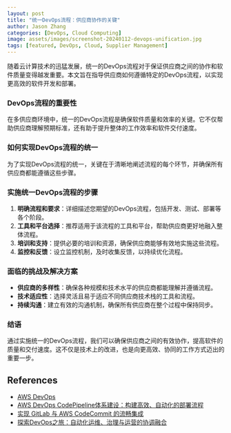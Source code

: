 ```yaml
---
layout: post
title: "统一DevOps流程：供应商协作的关键"
author: Jason Zhang
categories: [DevOps, Cloud Computing]
image: assets/images/screenshot-20240112-devops-unification.jpg
tags: [featured, DevOps, Cloud, Supplier Management]
---
```


随着云计算技术的迅猛发展，统一的DevOps流程对于保证供应商之间的协作和软件质量变得越发重要。本文旨在指导供应商如何遵循特定的DevOps流程，以实现更高效的软件开发和部署。

### DevOps流程的重要性
在多供应商环境中，统一的DevOps流程是确保软件质量和效率的关键。它不仅帮助供应商理解预期标准，还有助于提升整体的工作效率和软件交付速度。

### 如何实现DevOps流程的统一
为了实现DevOps流程的统一，关键在于清晰地阐述流程的每个环节，并确保所有供应商都能遵循这些步骤。

### 实施统一DevOps流程的步骤
1. **明确流程和要求**：详细描述您期望的DevOps流程，包括开发、测试、部署等各个阶段。
2. **工具和平台选择**：推荐适用于该流程的工具和平台，帮助供应商更好地融入整体流程。
3. **培训和支持**：提供必要的培训和资源，确保供应商能够有效地实施这些流程。
4. **监控和反馈**：设立监控机制，及时收集反馈，以持续优化流程。

### 面临的挑战及解决方案
- **供应商的多样性**：确保各种规模和技术水平的供应商都能理解并遵循流程。
- **技术适应性**：选择灵活且易于适应不同供应商技术栈的工具和流程。
- **持续沟通**：建立有效的沟通机制，确保所有供应商在整个过程中保持同步。

### 结语
通过实施统一的DevOps流程，我们可以确保供应商之间的有效协作，提高软件的质量和交付速度。这不仅是技术上的改进，也是向更高效、协同的工作方式迈出的重要一步。

## References
- [AWS DevOps][aws-devops]
- [AWS DevOps CodePipeline体系建设：构建高效、自动化的部署流程][aws-codepipeline]
- [实现 GitLab 与 AWS CodeCommit 的流畅集成][gitlab-codecommit-integration]
- [探索DevOps之旅：自动化运维、治理与运营的协调融合][devops-automation-governance]

[aws-devops]: https://aws.amazon.com/cn/devops/what-is-devops/#:~:text=DevOps%20is%20the%20combination%20of,development%20and%20infrastructure%20management%20processes
[aws-codepipeline]: https://junxinzhang.github.io/devops-aws-codepipeline/
[gitlab-codecommit-integration]: https://junxinzhang.github.io/gitlab-codecommit-integration/
[devops-automation-governance]: https://junxinzhang.github.io/devops-automation-governance/
